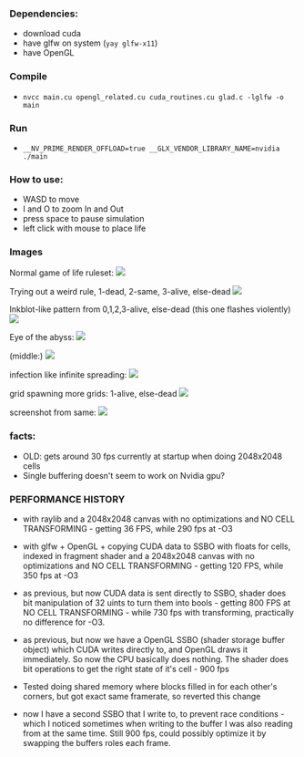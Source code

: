 
### Dependencies: 
- download cuda
- have glfw on system (`yay glfw-x11`)
- have OpenGL

### Compile
- `nvcc main.cu opengl_related.cu cuda_routines.cu glad.c -lglfw -o main`
### Run 
- `__NV_PRIME_RENDER_OFFLOAD=true __GLX_VENDOR_LIBRARY_NAME=nvidia ./main`

### How to use: 
- WASD to move 
- I and O to zoom In and Out
- press space to pause simulation
- left click with mouse to place life

### Images

Normal game of life ruleset:
![](normal_rule0.gif)

Trying out a weird rule, 1-dead, 2-same, 3-alive, else-dead
![](weird_rule0.gif)

Inkblot-like pattern from 0,1,2,3-alive, else-dead (this one flashes violently)
![](inkblot.png)

Eye of the abyss: 
![](abyss.png)

(middle:)
![](abyss_middle.png)

infection like infinite spreading:
![](infection.png)

grid spawning more grids: 1-alive, else-dead
![](griddy.gif)

screenshot from same: 
![](griddy_pic.png)

### facts:

- OLD: gets around 30 fps currently at startup when doing 2048x2048 cells
- Single buffering doesn't seem to work on Nvidia gpu?


### PERFORMANCE HISTORY

- with raylib and a 2048x2048 canvas with no optimizations and NO CELL TRANSFORMING - getting 36 FPS, while 290 fps at -O3

- with glfw + OpenGL + copying CUDA data to SSBO with floats for cells, indexed in fragment shader and a 2048x2048 canvas with no optimizations and NO CELL TRANSFORMING - getting 120 FPS, while 350 fps at -O3

- as previous, but now CUDA data is sent directly to SSBO, shader does bit manipulation of 32 uints to turn them into bools - getting 800 FPS at NO CELL TRANSFORMING - while 730 fps with transforming, practically no difference for -O3.

- as previous, but now we have a OpenGL SSBO (shader storage buffer object) which CUDA writes directly to, and OpenGL draws it immediately. So now the CPU basically does nothing. The shader does bit operations to get the right state of it's cell - 900 fps 

- Tested doing shared memory where blocks filled in for each other's corners, but got exact same framerate, so reverted this change

- now I have a second SSBO that I write to, to prevent race conditions - which I noticed sometimes when writing to the buffer I was also reading from at the same time. Still 900 fps, could possibly optimize it by swapping the buffers roles each frame.

